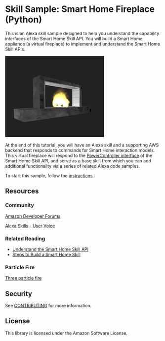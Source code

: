 # Skill Sample: Smart Home Fireplace (Python)

This is an Alexa skill sample designed to help you understand the capability interfaces of the Smart Home Skill API. You will build a Smart Home appliance (a virtual fireplace) to implement and understand the Smart Home Skill APIs.

![](./instructions/img/fireplace.gif)

At the end of this tutorial, you will have an Alexa skill and a supporting AWS backend that responds to commands for Smart Home interaction models. This virtual fireplace will respond to the [PowerController interface](https://developer.amazon.com/en-US/docs/alexa/device-apis/alexa-powercontroller.html) of the Smart Home Skill API, and serve as a base skill from which you can add additional functionality via a series of related Alexa code samples.

To start this sample, follow the [instructions](./instructions/README.md).

## Resources

### Community

[Amazon Developer Forums](https://forums.developer.amazon.com/spaces/165/index.html)

[Alexa Skills - User Voice](https://alexa.uservoice.com)

### Related Reading

* [Understand the Smart Home Skill API](https://developer.amazon.com/en-US/docs/alexa/smarthome/understand-the-smart-home-skill-api.html)
* [Steps to Build a Smart Home Skill](https://developer.amazon.com/en-US/docs/alexa/smarthome/steps-to-build-a-smart-home-skill.html)

### Particle Fire

[Three particle fire](https://github.com/yomotsu/three-particle-fire)

## Security

See [CONTRIBUTING](CONTRIBUTING.md#security-issue-notifications) for more information.

## License

This library is licensed under the Amazon Software License.

